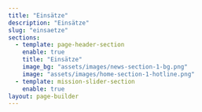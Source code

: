 ```yaml
---
title: "Einsätze"
description: "Einsätze"
slug: "einsaetze"
sections:
  - template: page-header-section
    enable: true
    title: "Einsätze"
    image_bg: "assets/images/news-section-1-bg.png"
    image: "assets/images/home-section-1-hotline.png"
  - template: mission-slider-section
    enable: true
layout: page-builder
---
```

